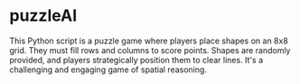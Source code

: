 # puzzleAI
This Python script is a puzzle game where players place shapes on an 8x8 grid. They must fill rows and columns to score points. Shapes are randomly provided, and players strategically position them to clear lines. It's a challenging and engaging game of spatial reasoning.
